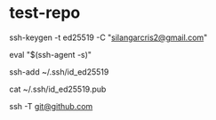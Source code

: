 # test-repo


ssh-keygen -t ed25519 -C "silangarcris2@gmail.com" 


eval "$(ssh-agent -s)"

ssh-add ~/.ssh/id_ed25519

cat ~/.ssh/id_ed25519.pub

ssh -T git@github.com
